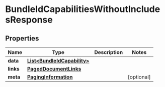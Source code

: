 

# BundleIdCapabilitiesWithoutIncludesResponse


## Properties

| Name | Type | Description | Notes |
|------------ | ------------- | ------------- | -------------|
|**data** | [**List&lt;BundleIdCapability&gt;**](BundleIdCapability.md) |  |  |
|**links** | [**PagedDocumentLinks**](PagedDocumentLinks.md) |  |  |
|**meta** | [**PagingInformation**](PagingInformation.md) |  |  [optional] |



